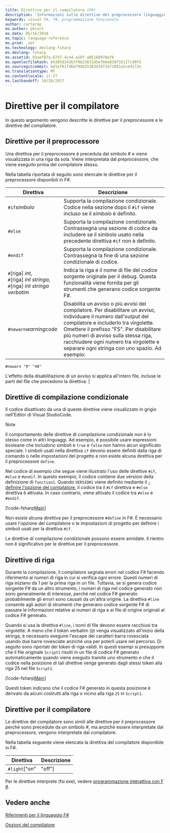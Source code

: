 ```yaml
---
title: Direttive per il compilatore (F#)
description: 'Informazioni sulle direttive del preprocessore linguaggio F #, direttive di compilazione condizionale, le direttive di riga e le direttive del compilatore.'
keywords: visual f#, f#, programmazione funzionale
author: cartermp
ms.author: phcart
ms.date: 05/16/2016
ms.topic: language-reference
ms.prod: .net
ms.technology: devlang-fsharp
ms.devlang: fsharp
ms.assetid: 93aef07a-6747-4ce4-a10f-a05168978af6
ms.openlocfilehash: b4305d24163f9b23631d5efb6e838f55127cd9f5
ms.sourcegitcommit: bd1ef61f4bb794b25383d3d72e71041a5ced172e
ms.translationtype: MT
ms.contentlocale: it-IT
ms.lasthandoff: 10/18/2017
---
```

# <a name="compiler-directives"></a>Direttive per il compilatore

In questo argomento vengono descritte le direttive per il preprocessore e le direttive del compilatore.


## <a name="preprocessor-directives"></a>Direttive per il preprocessore
Una direttiva per il preprocessore è preceduta dal simbolo # e viene visualizzata in una riga da sola. Viene interpretata dal preprocessore, che viene eseguito prima del compilatore stesso.

Nella tabella riportata di seguito sono elencate le direttive per il preprocessore disponibili in F#.


|Direttiva|Descrizione|
|---------|-----------|
|`#if`*simbolo*|Supporta la compilazione condizionale. Codice nella sezione dopo il `#if` viene incluso se il *simbolo* è definito.|
|`#else`|Supporta la compilazione condizionale. Contrassegna una sezione di codice da includere se il simbolo usato nella precedente direttiva `#if` non è definito.|
|`#endif`|Supporta la compilazione condizionale. Contrassegna la fine di una sezione condizionale di codice.|
|`#`[riga] *int*,<br/>`#`[riga] *int* *stringa*,<br/>`#`[riga] *int* *stringa verbatim*|Indica la riga e il nome di file del codice sorgente originale per il debug. Questa funzionalità viene fornita per gli strumenti che generano codice sorgente F#.|
|`#nowarn`*warningcode*|Disabilita un avviso o più avvisi del compilatore. Per disabilitare un avviso, individuare il numero dall'output del compilatore e includerlo tra virgolette. Omettere il prefisso "FS". Per disabilitare più numeri di avviso sulla stessa riga, racchiudere ogni numero tra virgolette e separare ogni stringa con uno spazio. Ad esempio:

`#nowarn "9" "40"`


L'effetto della disabilitazione di un avviso si applica all'intero file, incluse le parti del file che precedono la direttiva. |

## <a name="conditional-compilation-directives"></a>Direttive di compilazione condizionale
Il codice disattivato da una di queste direttive viene visualizzato in grigio nell'Editor di Visual StudioCode.


>[!NOTE] 
Il comportamento delle direttive di compilazione condizionale non è lo stesso come in altri linguaggi. Ad esempio, è possibile usare espressioni booleane che includono simboli e `true` e `false` non hanno alcun significato speciale. I simboli usati nella direttiva `if` devono essere definiti dalla riga di comando o nelle impostazioni del progetto e non esiste alcuna direttiva per il preprocessore `define`.


Nel codice di esempio che segue viene illustrato l'uso delle direttive `#if`, `#else` e `#endif`. In questo esempio, il codice contiene due versioni della definizione di `function1`. Quando `VERSION1` viene definito mediante il [-definire l'opzione del compilatore](https://msdn.microsoft.com/library/434394ae-0d4a-459c-a684-bffede519a04), il codice tra il `#if` direttiva e `#else` direttiva è attivata. In caso contrario, viene attivato il codice tra `#else` e `#endif`.

[!code-fsharp[Main](../../../samples/snippets/fsharp/lang-ref-2/snippet7301.fs)]

Non esiste alcuna direttiva per il preprocessore `#define` in F#. È necessario usare l'opzione del compilatore o le impostazioni di progetto per definire i simboli usati per la direttiva `#if`.

Le direttive di compilazione condizionale possono essere annidate. Il rientro non è significativo per le direttive per il preprocessore.


## <a name="line-directives"></a>Direttive di riga
Durante la compilazione, il compilatore segnala errori nel codice F# facendo riferimento ai numeri di riga in cui si verifica ogni errore. Questi numeri di riga iniziano da 1 per la prima riga in un file. Tuttavia, se si genera codice sorgente F# da un altro strumento, i numeri di riga nel codice generato non sono generalmente di interesse, perché nel codice F# generato probabilmente gli errori sono causati da un'altra origine. La direttiva `#line` consente agli autori di strumenti che generano codice sorgente F# di passare le informazioni relative ai numeri di riga e ai file di origine originali al codice F# generato.

Quando si usa la direttiva `#line`, i nomi di file devono essere racchiusi tra virgolette. A meno che il token verbatim (`@`) venga visualizzato all'inizio della stringa, è necessario eseguire l'escape dei caratteri barra rovesciata usando due barre rovesciate anziché una per poterli usare nel percorso. Di seguito sono riportati dei token di riga validi. In questi esempi si presuppone che il file originale `Script1` risulti in un file di codice F# generato automaticamente quando viene eseguito tramite uno strumento e che il codice nella posizione di tali direttive venga generato dagli stessi token alla riga 25 nel file `Script1`.

[!code-fsharp[Main](../../../samples/snippets/fsharp/lang-ref-2/snippet7303.fs)]

Questi token indicano che il codice F# generato in questa posizione è derivato da alcuni costrutti alla riga o vicino alla riga `25` in `Script1`.


## <a name="compiler-directives"></a>Direttive per il compilatore
Le direttive del compilatore sono simili alle direttive per il preprocessore perché sono precedute da un simbolo #, ma anziché essere interpretate dal preprocessore, vengono interpretate dal compilatore.

Nella tabella seguente viene elencata la direttiva del compilatore disponibile in F#.


|Direttiva|Descrizione|
|---------|-----------|
|`#light`["on"|"off"]|Abilita o disabilita la sintassi leggera per la compatibilità con altre versioni di ML. Per impostazione predefinita, la sintassi leggera è abilitata. La sintassi dettagliata è sempre abilitata. Pertanto, è possibile usare sia sintassi leggera che sintassi dettagliata. La direttiva `#light` da sola equivale a `#light "on"`. Se si specifica `#light "off"`, è necessario usare la sintassi dettagliata per tutti i costrutti del linguaggio. La sintassi nella documentazione per F# viene presentata partendo dal presupposto che venga usata la sintassi leggera. Per ulteriori informazioni, vedere [sintassi dettagliata](verbose-syntax.md).|
Per le direttive interprete (fsi.exe), vedere [programmazione interattiva con F #](../tutorials/fsharp-interactive/index.md).


## <a name="see-also"></a>Vedere anche
[Riferimenti per il linguaggio F#](index.md)

[Opzioni del compilatore](compiler-options.md)

